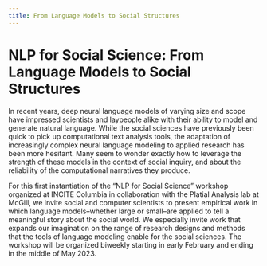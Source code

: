 ```yaml
---
title: From Language Models to Social Structures
---
```


# NLP for Social Science: From Language Models to Social Structures
 
In recent years, deep neural language models of varying size and scope have impressed scientists and laypeople alike with their ability to model and generate natural language. While the social sciences have previously been quick to pick up computational text analysis tools, the adaptation of increasingly complex neural language modeling to applied research has been more hesitant. Many seem to wonder exactly how to leverage the strength of these models in the context of social inquiry, and about the reliability of the computational narratives they produce.
  
For this first instantiation of the “NLP for Social Science” workshop organized at INCITE Columbia in collaboration with the Platial Analysis lab at McGill, we invite social and computer scientists to present empirical work in which language models–whether large or small–are applied to tell a meaningful story about the social world. We especially invite work that expands our imagination on the range of research designs and methods that the tools of language modeling enable for the social sciences. The workshop will be organized biweekly starting in early February and ending in the middle of May 2023.